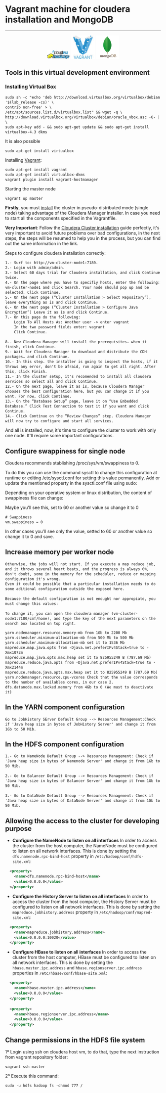# Vagrant machine for cloudera installation and MongoDB
<hr>
<div align="center">
        <img width="15%" src="/cloudera_hadoop.jpg" alt="Cloudera Hadoop Logo" title="Cloudera Hadoop Logo"</img>
        <img width="15%" src="/vagrant_logo.jpg" alt="Vagrant Logo" title="Vagrant Logo"</img>
        <img width="15%" src="/mongodb-logo.png" alt="MongoDB Logo" title="MongoDB Logo"</img>
</div>

## Tools in this virtual development environment
 


### Installing Virtual Box
```
sudo sh -c "echo 'deb http://download.virtualbox.org/virtualbox/debian '$(lsb_release -cs)' \
contrib non-free' > \ 
/etc/apt/sources.list.d/virtualbox.list" && wget -q \
http://download.virtualbox.org/virtualbox/debian/oracle_vbox.asc -O- | \ 
sudo apt-key add - && sudo apt-get update && sudo apt-get install virtualbox-4.3 dkms
```
It is also possible
```
sudo apt-get install virtualbox
```
Installing [Vagrant](https://www.vagrantup.com/):
```
sudo apt-get install vagrant
sudo apt-get install virtualbox-dkms
vagrant plugin install vagrant-hostmanager
```
Starting the master node
```
vagrant up master
```
__Firstly__, you must [install](http://blog.cloudera.com/blog/2014/06/how-to-install-a-virtual-apache-hadoop-cluster-with-vagrant-and-cloudera-manager/) the cluster in pseudo-distributed mode (single node) taking
advantage of the Cloudera Manager installer.
In case you need to start all the components specified in the Vagrantfile.

__Very Important__: Follow the [Cloudera Cluster installation](http://blog.cloudera.com/blog/2014/06/how-to-install-a-virtual-apache-hadoop-cluster-with-vagrant-and-cloudera-manager/) guide perfectly, it's very important to avoid future problems over bad configurations, in the next steps, the steps will be resumed to help you in the process, but you can find out the same information in the link.

Steps to configure cloudera installation correctly:
```
1.- Surf to: http://vm-cluster-node1:7180.
2.- Login with admin/admin.
3.- Select 60 days trial for Cloudera installation, and click Continue twice.
4.- On the page where you have to specifiy hosts, enter the following: vm-cluster-node1 and click Search. Your node should pop up and be selected. Click Continue.
5.- On the next page (“Cluster Installation > Select Repository”), leave everything as is and click Continue.
6.- On the next page (“Cluster Installation > Configure Java Encryption”) Leave it as is and click Continue.
7.- On this page do the following:
    Login To All Hosts As: Another user -> enter vagrant
    In the two password fields enter: vagrant
    Click Continue.

8.- Now Cloudera Manager will install the prerequisites… when it finish, click Continue.
9.- Wait for Cloudera Manager to download and distribute the CDH packages… and click Continue.
10.- In this step. the installer is going to inspect the hosts, if it throws any error, don't be afraid, run again to get all right. After this, click Finish.
11.- In the cluster setup, it's recomended to install all cloudera services so select all and click Continue.
12.- On the next page, leave it as is, because Cloudera Manager chooses the best configuration here, but you can change it if you want. For now, click Continue.
13.- On the “Database Setup” page, leave it on “Use Embedded Database.” Click Test Connection to test it if you want and click Continue.
14.- Click Continue on the “Review Changes” step. Cloudera Manager will now try to configure and start all services.
```
And all is installed, now, it's time to configure the cluster to work with only one node. It'll require some important configurations.

## Configure swappiness for single node

Cloudera recommends stablishing /proc/sys/vm/swappiness to 0. 

To do this you can use the command sysctl to change this configuration at runtime or editing /etc/sysctl.conf for setting this value permanently. Add or update the mentioned property in the sysctl.conf file using sudo:

Depending on your operative system or linux distribution, the content of swappiness file can change:

Maybe you'll see this, set to 60 or another value so change it to 0
```
# Swappiness
vm.swappiness = 0
```

In other cases you'll see only the value, setted to 60 or another value so change it to 0 and save.


## Increase memory per worker node
```
Otherwise, the jobs will not start. If you execute a map reduce job, and it throws several heart beats, and the progress is always 0%, don't doubt, some in the memory for the scheduler, reduce or mapping configuration it's wrong.
Even it could be possible that a particular installation needs to do some aditional configuration outside the exposed here.

Because the default configuration is not enought nor appropiate, you must change this values:

To change it, you can open the cloudera manager (vm-cluster-node1:7180/cmf/home), and type the key of the next parameters on the search box located on top right.
```

```
yarn.nodemanager.resource.memory-mb from 1Gb to 2200 Mb
yarn.scheduler.minimum-allocation-mb from 500 Mb to 500 Mb
yarn.scheduler.maximum-allocation-mb set it to 1536 Mb
mapreduce.map.java.opts from -Djava.net.preferIPv4Stack=true to -Xmx1072m
mapreduce.map.java.opts.max.heap set it to 825955249 B (787.69 Mb)
mapreduce.reduce.java.opts from -Djava.net.preferIPv4Stack=true to -Xmx2144m
mapreduce.reduce.java.opts.max.heap set it to 825955249 B (787.69 Mb)
yarn.nodemanager.resource.cpu-vcores Check that the value corresponds to the number of availables cores, in our case 2.
dfs.datanode.max.locked.memory from 4Gb to 0 (We must to deactivate it)
```
## In the YARN component configuration
```
Go to JobHistory SErver Default Group --> Resources Management:Check if 'Java heap size in bytes of JobHistory Server' and change it from 1Gb to 50 Mib.
```

## In the HDFS component configuration
```
1.- Go to NameNode Default Group --> Resources Management: Check if 'Java heap size in bytes of Namenode Server' and change it from 1Gb to 50 Mib.

2.- Go to Balancer Default Group --> Resources Management: Check if 'Java heap size in bytes of Balancer Server' and change it from 1Gb to 50 Mib.

3.- Go to DataNode Default Group --> Resources Management: Check if 'Java heap size in bytes of DataNode Server' and change it from 1Gb to 50 Mib.
```

## Allowing the access to the cluster for developing purpose

* __Configure the NameNode to listen on all interfaces__ In order to access the cluster from
the host computer, the NameNode must be configured to listen on all network interfaces. This
is done by setting the `dfs.namenode.rpc-bind-host` property in `/etc/hadoop/conf/hdfs-site.xml`:
```xml
  <property>
    <name>dfs.namenode.rpc-bind-host</name>
    <value>0.0.0.0</value>
  </property>
```
* __Configure the History Server to listen on all interfaces__ In order to access the
cluster from the host computer, the History Server must be configured to listen on all
network interfaces. This is done by setting the `mapreduce.jobhistory.address` property
in `/etc/hadoop/conf/mapred-site.xml`:
```xml
  <property>
    <name>mapreduce.jobhistory.address</name>
    <value>0.0.0.0:10020</value>
  </property>
```
* __Configure HBase to listen on all interfaces__ In order to access the cluster from
the host computer, HBase must be configured to listen on all network interfaces. This
is done by setting the `hbase.master.ipc.address` and `hbase.regionserver.ipc.address`
properties in `/etc/hbase/conf/hbase-site.xml`:
```xml
  <property>
    <name>hbase.master.ipc.address</name>
    <value>0.0.0.0</value>
  </property>

  <property>
    <name>hbase.regionserver.ipc.address</name>
    <value>0.0.0.0</value>
  </property>
```

## Change permissions in the HDFS file system

1º Login using ssh on cloudera host vm, to do that, type the next instruction from vagrant repository folder:
```
vagrant ssh master
```

2º Execute this command:
```
sudo -u hdfs hadoop fs -chmod 777 /
```

